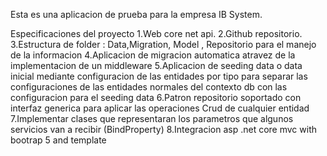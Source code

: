 Esta es una aplicacion de prueba para la empresa IB System.

Especificaciones del proyecto
1.Web core net api. 
2.Github repositorio.
3.Estructura de folder : Data,Migration, Model , Repositorio para el manejo de la informacion
4.Aplicacion de migracion automatica atravez de la implementacion de un middleware
5.Aplicacion de seeding data o data inicial mediante configuracion de las entidades por tipo para separar las configuraciones de las entidades normales
del contexto db con las configuracion para el seeding data
6.Patron repositorio soportado con interfaz generica para aplicar las operaciones Crud de cualquier entidad
7.Implementar clases que representaran los parametros que algunos servicios van a recibir (BindProperty)
8.Integracion asp .net core mvc with bootrap 5 and template
